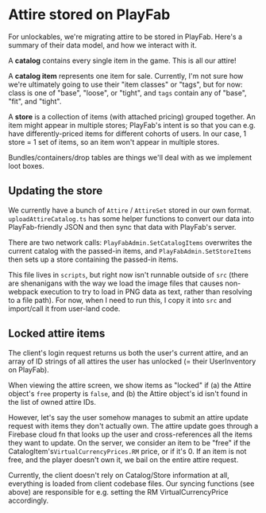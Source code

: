# Attire stored on PlayFab

For unlockables, we're migrating attire to be stored in PlayFab. Here's a summary of their data model, and how we
interact with it.

A **catalog** contains every single item in the game. This is all our attire!

A **catalog item** represents one item for sale. Currently, I'm not sure how we're ultimately going to use their "item
classes" or "tags", but for now: class is one of "base", "loose", or "tight", and `tags` contain any of "base", "fit",
and "tight".

A **store** is a collection of items (with attached pricing) grouped together. An item might appear in multiple stores;
PlayFab's intent is so that you can e.g. have differently-priced items for different cohorts of users. In our case, 1
store = 1 set of items, so an item won't appear in multiple stores.

Bundles/containers/drop tables are things we'll deal with as we implement loot boxes.

## Updating the store

We currently have a bunch of `Attire` / `AttireSet` stored in our own format. `uploadAttireCatalog.ts` has some helper
functions to convert our data into PlayFab-friendly JSON and then sync that data with PlayFab's server.

There are two network calls: `PlayFabAdmin.SetCatalogItems` overwrites the current catalog with the passed-in items, and
`PlayFabAdmin.SetStoreItems` then sets up a store containing the passed-in items.

This file lives in `scripts`, but right now isn't runnable outside of `src` (there are shenanigans with the way we load
the image files that causes non-webpack execution to try to load in PNG data as text, rather than resolving to a file
path). For now, when I need to run this, I copy it into `src` and import/call it from user-land code.

## Locked attire items

The client's login request returns us both the user's current attire, and an array of ID strings of all attires the user
has unlocked (= their UserInventory on PlayFab).

When viewing the attire screen, we show items as "locked" if (a) the Attire object's `free` property is `false`, and (b)
the Attire object's id isn't found in the list of owned attire IDs.

However, let's say the user somehow manages to submit an attire update request with items they don't actually own. The
attire update goes through a Firebase cloud fn that looks up the user and cross-references all the items they want to
update. On the server, we consider an item to be "free" if the CatalogItem's`VirtualCurrencyPrices.RM` price, or if
it's 0. If an item is not free, and the player doesn't own it, we bail on the entire attire request.

Currently, the client doesn't rely on Catalog/Store information at all, everything is loaded from client codebase files.
Our syncing functions (see above) are responsible for e.g. setting the RM VirtualCurrencyPrice accordingly.
